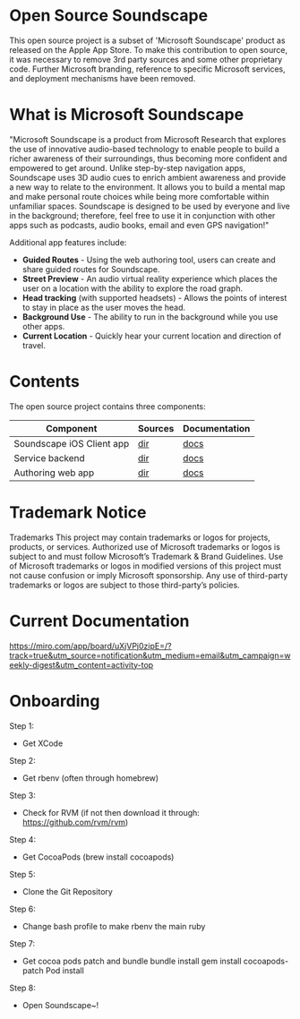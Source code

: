 # Open Source Soundscape

This open source project is a subset of 'Microsoft Soundscape' product
as released on the Apple App Store.  To make this contribution to open
source, it was necessary to remove 3rd party sources and some other
proprietary code.  Further Microsoft branding, reference to specific
Microsoft services, and deployment mechanisms have been removed.

# What is Microsoft Soundscape

"Microsoft Soundscape is a product from Microsoft Research that explores the use of innovative audio-based technology to enable people to build a richer awareness of their surroundings, thus becoming more confident and empowered to get around. Unlike step-by-step navigation apps, Soundscape uses 3D audio cues to enrich ambient awareness and provide a new way to relate to the environment. It allows you to build a mental map and make personal route choices while being more comfortable within unfamiliar spaces. Soundscape is designed to be used by everyone and live in the background; therefore, feel free to use it in conjunction with other apps such as podcasts, audio books, email and even GPS navigation!"

Additional app features include:

* **Guided Routes** - Using the web authoring tool, users can create and share guided routes for Soundscape.
* **Street Preview** - An audio virtual reality experience which places the user on a location with the ability to explore the road graph.
* **Head tracking** (with supported headsets) - Allows the points of interest to stay in place as the user moves the head.
* **Background Use** - The ability to run in the background while you use other apps.
* **Current Location** - Quickly hear your current location and direction of travel.

# Contents

The open source project contains three components:

| Component | Sources | Documentation |
| --------- | ------- | ------------- |
| Soundscape iOS Client app| [dir](./apps/ios) | [docs](docs/Client.md) |
| Service backend | [dir](./svcs/data) | [docs](docs/Services.md) |
| Authoring web app | [dir](./svcs/soundscape-authoring) | [docs](docs/Authoring.md) |

# Trademark Notice

Trademarks This project may contain trademarks or logos for projects, products, or services. Authorized use of Microsoft trademarks or logos is subject to and must follow Microsoft’s Trademark & Brand Guidelines. Use of Microsoft trademarks or logos in modified versions of this project must not cause confusion or imply Microsoft sponsorship. Any use of third-party trademarks or logos are subject to those third-party’s policies.

# Current Documentation
https://miro.com/app/board/uXjVPj0zipE=/?track=true&utm_source=notification&utm_medium=email&utm_campaign=weekly-digest&utm_content=activity-top

# Onboarding

Step 1:
 - Get XCode

Step 2:
- Get rbenv (often through homebrew)

Step 3:
- Check for RVM (if not then download it through: https://github.com/rvm/rvm)

Step 4:
- Get CocoaPods (brew install cocoapods)

Step 5:
- Clone the Git Repository 

Step 6: 
- Change bash profile to make rbenv the main ruby 

Step 7:
- Get cocoa pods patch and bundle 
    bundle install
    gem install cocoapods-patch
    Pod install 
    
Step 8: 
- Open Soundscape~!


